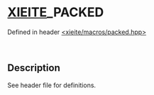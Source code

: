 # [XIEITE](../../macros.md)\_PACKED
Defined in header [<xieite/macros/packed.hpp>](../../include/xieite/macros/packed.hpp)

&nbsp;

## Description
See header file for definitions.
